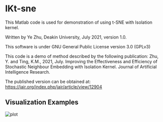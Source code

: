 # IKt-sne

This Matlab code is used for demonstration of using t-SNE with Isolation kernel.

Written by Ye Zhu, Deakin University, July 2021, version 1.0.

This software is under GNU General Public License version 3.0 (GPLv3)

This code is a demo of method described by the following publication: Zhu, Y. and Ting, K.M., 2021, July. Improving the Effectiveness and Efficiency of Stochastic Neighbour Embedding with Isolation Kernel. Journal of Artificial Intelligence Research.

The published version can be obtained at: https://jair.org/index.php/jair/article/view/12904

## Visualization Examples

![plot](gallery/demo.png)
